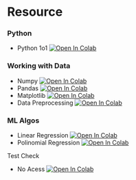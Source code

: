 # Resource

### Python
* Python 1o1  [![Open In Colab](https://colab.research.google.com/assets/colab-badge.svg)](https://colab.research.google.com/drive/11dsht9s6xTKkqudO4Btewx4wd8EErvr8)

### Working with Data
* Numpy  [![Open In Colab](https://colab.research.google.com/assets/colab-badge.svg)](https://colab.research.google.com/drive/1IV32HDF0TpdaIMD2Tt4gXktkeexsBHxM)
* Pandas  [![Open In Colab](https://colab.research.google.com/assets/colab-badge.svg)](https://colab.research.google.com/drive/18SIX_dYqJNi-Kci5351YaZzbPDePEmri?usp=sharing)
* Matplotlib  [![Open In Colab](https://colab.research.google.com/assets/colab-badge.svg)](https://colab.research.google.com/drive/1hYvA2Gypzg8PrhJvrzw4SRYKHqWC5Wui?usp=sharing)
* Data Preprocessing  [![Open In Colab](https://colab.research.google.com/assets/colab-badge.svg)](https://colab.research.google.com/drive/1KBEPkSCFzJxKrMaQ-jVakiyt4lWPKk6P)

### ML Algos
* Linear Regression  [![Open In Colab](https://colab.research.google.com/assets/colab-badge.svg)](https://colab.research.google.com/drive/1Xl72Yo-GhsmV1cowlr7bY6UgUf5h1Q3n)
* Polinomial Regression  [![Open In Colab](https://colab.research.google.com/assets/colab-badge.svg)](https://colab.research.google.com/drive/1tt6_YqEQA24hla0cuTD7V8jdeR8rrVfY?usp=sharing)

Test Check
* No Acess  [![Open In Colab](https://colab.research.google.com/assets/colab-badge.svg)]()
